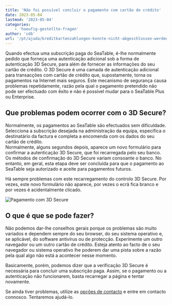 ```yaml
---
title: 'Não foi possível concluir o pagamento com cartão de crédito'
date: 2023-05-04
lastmod: '2023-05-04'
categories:
    - 'haeufig-gestellte-fragen'
author: 'cdb'
url: '/pt/ajuda/kreditkartenzahlungen-konnte-nicht-abgeschlossen-werden'
---
```


Quando efectua uma subscrição paga do SeaTable, é-lhe normalmente pedido que forneça uma autenticação adicional sob a forma de autenticação 3D Secure, para além de fornecer as informações do seu cartão de crédito. O 3D Secure é uma camada de autenticação adicional para transacções com cartão de crédito que, supostamente, torna os pagamentos na Internet mais seguros. Este mecanismo de segurança causa problemas repetidamente, razão pela qual o pagamento pretendido não pode ser efectuado com êxito e não é possível mudar para o SeaTable Plus ou Enterprise.

## Que problemas podem ocorrer com o 3D Secure?

Normalmente, os pagamentos ao SeaTable são efectuados sem dificuldade. Selecciona a subscrição desejada na administração da equipa, especifica o destinatário da factura e completa a encomenda com os dados do seu cartão de crédito.  
Normalmente, alguns segundos depois, aparece um novo formulário para confirmar a autenticação 3D Secure, que foi recarregada pelo seu banco. Os métodos de confirmação do 3D Secure variam consoante o banco. No entanto, em geral, esta etapa deve ser concluída para que o pagamento ao SeaTable seja autorizado e aceite para pagamentos futuros.

Há sempre problemas com este recarregamento do controlo 3D Secure. Por vezes, este novo formulário não aparece, por vezes o ecrã fica branco e por vezes é acidentalmente clicado.

![Pagamento com 3D Secure](https://seatable.io/wp-content/uploads/2023/05/3d_secure_payment.gif)

## O que é que se pode fazer?

Não podemos dar-lhe conselhos gerais porque os problemas são muito variados e dependem sempre do seu browser, do seu sistema operativo e, se aplicável, do software antivírus ou de protecção. Experimente um outro navegador ou um outro cartão de crédito. Esteja atento ao facto de o seu navegador ou sistema operativo lhe poderem dar uma pista sobre a razão pela qual algo não está a acontecer nesse momento.

Basicamente, porém, podemos dizer que a verificação 3D Secure é necessária para concluir uma subscrição paga. Assim, se o pagamento ou a autenticação não funcionarem, basta recarregar a página e tentar novamente.

Se ainda tiver problemas, utilize as [opções de contacto](https://seatable.io/pt/kontakt/) e entre em contacto connosco. Tentaremos ajudá-lo.
